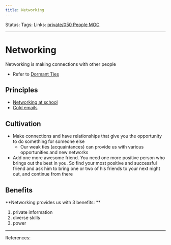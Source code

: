 ```yaml
---
title: Networking
---
```

Status:
Tags:
Links: [private/050 People MOC](None)
___
# Networking
Networking is making connections with other people
- Refer to [Dormant Ties](out/dormant-ties.md)
## Principles
- [Networking at school](out/networking-at-school.md)
- [Cold emails](out/cold-emails.md)
## Cultivation
- Make connections and have  relationships that give you the opportunity to do something for someone else
	- Our weak ties (acquaintances) can provide us with various opportunities and new networks
- Add one more awesome friend. You need one more positive person who brings out the best in you. So find your most positive and successful friend and ask him to bring one or two of his friends to your next night out, and continue from there
## Benefits
**Networking provides us with 3 benefits: **
1. private information
2. diverse skills
3. power
___
References: